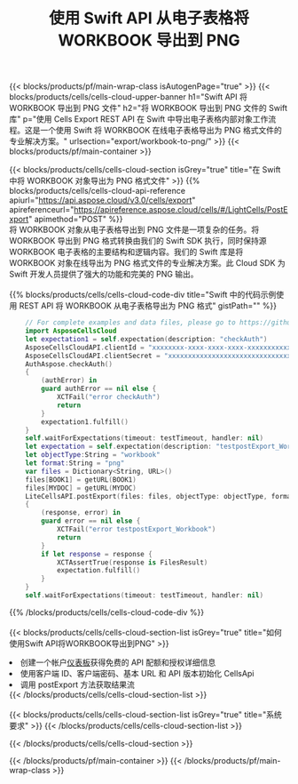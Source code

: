 ﻿---
title: 使用 Swift API 从电子表格将 WORKBOOK 导出到 PNG
description: Aspose.Cells Cloud REST API 支持将 Excel 文件和内部对象导出为各种格式文件。 SDK支持多种开发语言。它们包括 Android、C#、Go、Java、NodeJS、Perl、PHP、Python、Ruby 和 swift。
url: /zh/swift/export/workbook-to-png/
---
{{< blocks/products/pf/main-wrap-class isAutogenPage="true" >}}
{{< blocks/products/cells/cells-cloud-upper-banner h1="Swift API 将 WORKBOOK 导出到 PNG 文件" h2="将 WORKBOOK 导出到 PNG 文件的 Swift 库" p="使用 Cells Export REST API 在 Swift 中导出电子表格内部对象工作流程。这是一个使用 Swift 将 WORKBOOK 在线电子表格导出为 PNG 格式文件的专业解决方案。" urlsection="export/workbook-to-png/" >}}
{{< blocks/products/pf/main-container >}}

{{< blocks/products/cells/cells-cloud-section isGrey="true" title="在 Swift 中将 WORKBOOK 对象导出为 PNG 格式文件" >}}
{{% blocks/products/cells/cells-cloud-api-reference apiurl="https://api.aspose.cloud/v3.0/cells/export" apireferenceurl="https://apireference.aspose.cloud/cells/#/LightCells/PostExport" apimethod="POST" %}}
<br/>
将 WORKBOOK 对象从电子表格导出到 PNG 文件是一项复杂的任务。将 WORKBOOK 导出到 PNG 格式转换由我们的 Swift SDK 执行，同时保持源 WORKBOOK 电子表格的主要结构和逻辑内容。我们的 Swift 库是将 WORKBOOK 对象在线导出为 PNG 格式文件的专业解决方案。此 Cloud SDK 为 Swift 开发人员提供了强大的功能和完美的 PNG 输出。
<br/>
<br/>
{{% blocks/products/cells/cells-cloud-code-div title="Swift 中的代码示例使用 REST API 将 WORKBOOK 从电子表格导出为 PNG 格式" gistPath="" %}}
  
```swift
    // For complete examples and data files, please go to https://github.com/aspose-cells-cloud/aspose-cells-cloud-swift/
    import AsposeCellsCloud
    let expectation1 = self.expectation(description: "checkAuth")
    AsposeCellsCloudAPI.clientId = "xxxxxxxx-xxxx-xxxx-xxxx-xxxxxxxxxxxx"
    AsposeCellsCloudAPI.clientSecret = "xxxxxxxxxxxxxxxxxxxxxxxxxxxxxxxx"
    AuthAspose.checkAuth()
    {
        (authError) in
        guard authError == nil else {
            XCTFail("error checkAuth")
            return
        }
        expectation1.fulfill()
    }
    self.waitForExpectations(timeout: testTimeout, handler: nil)
    let expectation = self.expectation(description: "testpostExport_Workbook")
    let objectType:String = "workbook"
    let format:String = "png"
    var files = Dictionary<String, URL>()
    files[BOOK1] = getURL(BOOK1)
    files[MYDOC] = getURL(MYDOC)        
    LiteCellsAPI.postExport(files: files, objectType: objectType, format: format)
    {
        (response, error) in
        guard error == nil else {
            XCTFail("error testpostExport_Workbook")
            return
        }        
        if let response = response {
            XCTAssertTrue(response is FilesResult)
            expectation.fulfill()
        }
    }
    self.waitForExpectations(timeout: testTimeout, handler: nil)
```
   
{{% /blocks/products/cells/cells-cloud-code-div %}}
<br/>
<br/>
{{< blocks/products/cells/cells-cloud-section-list isGrey="true" title="如何使用Swift API将WORKBOOK导出到PNG" >}}
<li>创建一个帐户<a href="https://dashboard.aspose.cloud/">仪表板</a>获得免费的 API 配额和授权详细信息</li>
<li>使用客户端 ID、客户端密码、基本 URL 和 API 版本初始化 CellsApi</li>
<li>调用 postExport 方法获取结果流</li>
{{< /blocks/products/cells/cells-cloud-section-list >}}
<br/>
<br/>
{{< blocks/products/cells/cells-cloud-section-list isGrey="true" title="系统要求" >}}
{{< /blocks/products/cells/cells-cloud-section-list >}}

{{< /blocks/products/cells/cells-cloud-section >}}

{{< /blocks/products/pf/main-container >}}
{{< /blocks/products/pf/main-wrap-class >}}
